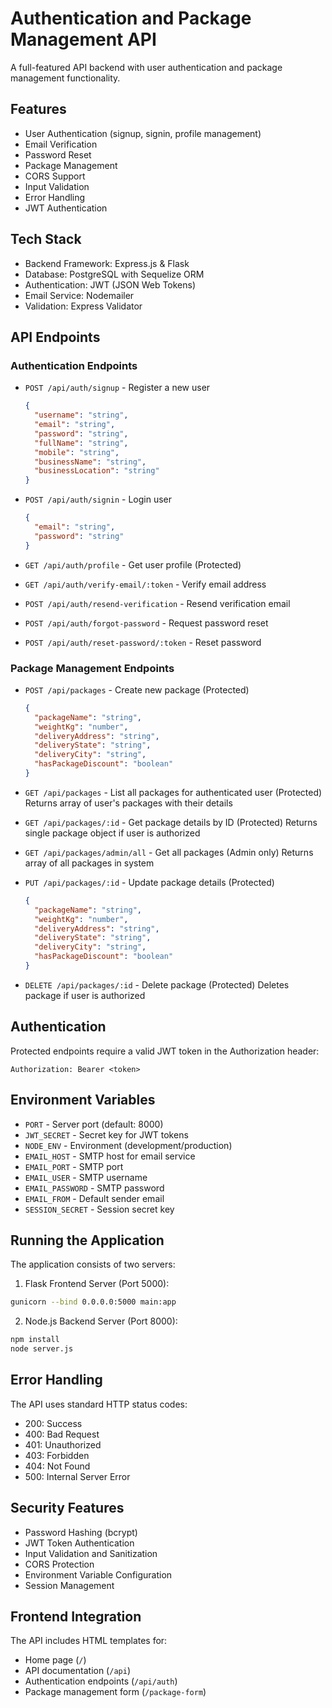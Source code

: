 
# Authentication and Package Management API

A full-featured API backend with user authentication and package management functionality.

## Features

- User Authentication (signup, signin, profile management)
- Email Verification
- Password Reset
- Package Management
- CORS Support
- Input Validation
- Error Handling
- JWT Authentication

## Tech Stack

- Backend Framework: Express.js & Flask
- Database: PostgreSQL with Sequelize ORM
- Authentication: JWT (JSON Web Tokens)
- Email Service: Nodemailer
- Validation: Express Validator

## API Endpoints

### Authentication Endpoints

- `POST /api/auth/signup` - Register a new user
  ```json
  {
    "username": "string",
    "email": "string",
    "password": "string",
    "fullName": "string",
    "mobile": "string",
    "businessName": "string",
    "businessLocation": "string"
  }
  ```

- `POST /api/auth/signin` - Login user
  ```json
  {
    "email": "string",
    "password": "string"
  }
  ```

- `GET /api/auth/profile` - Get user profile (Protected)
- `GET /api/auth/verify-email/:token` - Verify email address
- `POST /api/auth/resend-verification` - Resend verification email
- `POST /api/auth/forgot-password` - Request password reset
- `POST /api/auth/reset-password/:token` - Reset password

### Package Management Endpoints

- `POST /api/packages` - Create new package (Protected)
  ```json
  {
    "packageName": "string",
    "weightKg": "number",
    "deliveryAddress": "string",
    "deliveryState": "string",
    "deliveryCity": "string",
    "hasPackageDiscount": "boolean"
  }
  ```

- `GET /api/packages` - List all packages for authenticated user (Protected)
  Returns array of user's packages with their details

- `GET /api/packages/:id` - Get package details by ID (Protected)
  Returns single package object if user is authorized

- `GET /api/packages/admin/all` - Get all packages (Admin only)
  Returns array of all packages in system

- `PUT /api/packages/:id` - Update package details (Protected)
  ```json
  {
    "packageName": "string",
    "weightKg": "number",
    "deliveryAddress": "string",
    "deliveryState": "string",
    "deliveryCity": "string",
    "hasPackageDiscount": "boolean"
  }
  ```

- `DELETE /api/packages/:id` - Delete package (Protected)
  Deletes package if user is authorized

## Authentication

Protected endpoints require a valid JWT token in the Authorization header:
```
Authorization: Bearer <token>
```

## Environment Variables

- `PORT` - Server port (default: 8000)
- `JWT_SECRET` - Secret key for JWT tokens
- `NODE_ENV` - Environment (development/production)
- `EMAIL_HOST` - SMTP host for email service
- `EMAIL_PORT` - SMTP port
- `EMAIL_USER` - SMTP username
- `EMAIL_PASSWORD` - SMTP password
- `EMAIL_FROM` - Default sender email
- `SESSION_SECRET` - Session secret key

## Running the Application

The application consists of two servers:

1. Flask Frontend Server (Port 5000):
```bash
gunicorn --bind 0.0.0.0:5000 main:app
```

2. Node.js Backend Server (Port 8000):
```bash
npm install
node server.js
```

## Error Handling

The API uses standard HTTP status codes:

- 200: Success
- 400: Bad Request
- 401: Unauthorized
- 403: Forbidden
- 404: Not Found
- 500: Internal Server Error

## Security Features

- Password Hashing (bcrypt)
- JWT Token Authentication
- Input Validation and Sanitization
- CORS Protection
- Environment Variable Configuration
- Session Management

## Frontend Integration

The API includes HTML templates for:
- Home page (`/`)
- API documentation (`/api`)
- Authentication endpoints (`/api/auth`)
- Package management form (`/package-form`)
